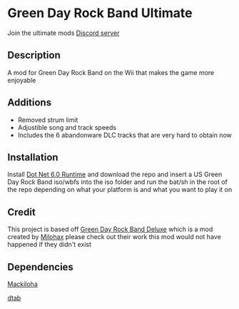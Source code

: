 # Green Day Rock Band Ultimate

Join the ultimate mods [Discord server](https://discord.gg/ht7XUfBXdB)

## Description

A mod for Green Day Rock Band on the Wii that makes the game more enjoyable

## Additions
* Removed strum limit
* Adjustible song and track speeds
* Includes the 6 abandonware DLC tracks that are very hard to obtain now

## Installation
Install [Dot Net 6.0 Runtime](https://dotnet.microsoft.com/en-us/download/dotnet/6.0/runtime) and download the repo and insert a US Green Day Rock Band iso/wbfs into the iso folder and run the bat/sh in the root of the repo depending on what your platform is and what you want to play it on

## Credit
This project is based off [Green Day Rock Band Deluxe](https://github.com/Milohax-archive/greenday-rock-band-deluxe) which is a mod created by [Milohax](https://github.com/hmxmilohax) please check out their work this mod would not have happened if they didn't exist

## Dependencies

[Mackiloha](https://github.com/PikminGuts92/Mackiloha)

[dtab](https://github.com/mtolly/dtab)
